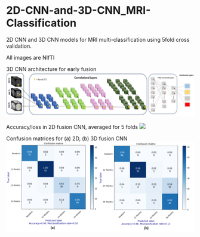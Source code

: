 # 2D-CNN-and-3D-CNN_MRI-Classification
 2D CNN and 3D CNN models for MRI multi-classification using 5fold cross validation.

All images are NIfTI

3D CNN architecture for early fusion
![](images/3D_fusion_model.jpg)



Accuracy/loss in 2D fusion CNN, averaged for 5 folds
<img src="images/2Dfusion_plots.jpg"> 


Confusion matrices for (a) 2D, (b) 3D fusion CNN
![](images/2D_3D_fusion_kfold.png)
